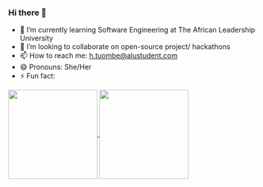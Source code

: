 ### Hi there 👋

- 🌱 I’m currently learning Software Engineering at The African Leadership University
- 👯 I’m looking to collaborate on open-source project/ hackathons 
- 📫 How to reach me: h.tuombe@alustudent.com
- 😄 Pronouns: She/Her
- ⚡ Fun fact: 

<a href="https://github.com/anuraghazra/github-readme-stats">
  <img height="180" align="center" src="https://github-readme-stats.vercel.app/api?username=henriettetuombe&show_icons=true&layout=compact" />
</a>
<a href="https://github.com/anuraghazra/convoychat">
  <img height="180" align="center" src="https://github-readme-stats.vercel.app/api/top-langs/?username=henriettetuombe&langs_count=&layout=compact" />
</a>
